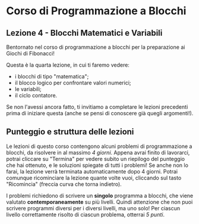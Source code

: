 # Corso di Programmazione a Blocchi

## Lezione 4 - Blocchi Matematici e Variabili

Bentornato nel corso di programmazione a blocchi per la preparazione ai Giochi di Fibonacci!

Questa è la quarta lezione, in cui ti faremo vedere:

- i blocchi di tipo "matematica";
- il blocco logico per confrontare valori numerici;
- le variabili;
- il ciclo contatore.

Se non l'avessi ancora fatto, ti invitiamo a completare le lezioni precedenti prima di iniziare questa (anche se pensi di conoscere già quegli argomenti!).

## Punteggio e struttura delle lezioni

Le lezioni di questo corso contengono alcuni problemi di programmazione a blocchi, da risolvere in al massimo _4 giorni_. Appena avrai finito di lavorarci, potrai cliccare su "Termina" per vedere subito un riepilogo del punteggio che hai ottenuto, e le soluzioni spiegate di tutti i problemi! Se anche non lo farai, la lezione verrà terminata automaticamente dopo 4 giorni. Potrai comunque ricominciare la lezione quante volte vuoi, cliccando sul tasto "Ricomincia" (freccia curva che torna indietro).

I problemi richiedono di scrivere un **singolo** programma a blocchi, che viene valutato **contemporaneamente** su più livelli.
Quindi attenzione che non puoi scrivere programmi diversi per i diversi livelli, ma uno solo!
Per ciascun livello correttamente risolto di ciascun problema, otterrai _5 punti_.
